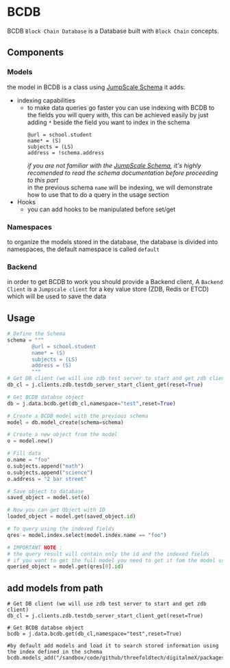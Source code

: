 # BCDB
BCDB `Block Chain Database` is a Database built with `Block Chain` concepts. 

## Components
### Models 
the model in BCDB is a class using [JumpScale Schema](/docs/schema/README.md) it adds:
- indexing capabilities 
    - to make data queries go faster you can use indexing with BCDB to the fields you will query with,
 this can be achieved easily by just adding `*` beside the field you want to index in the schema 
        ```
        @url = school.student
        name* = (S)
        subjects = (LS)
        address = !schema.address
        ```
        _if you are not familiar with the [JumpScale Schema](/docs/schema/README.md), it's highly recomended to read
        the schema documentation before proceeding to this part_  
        in the previous schema `name` will be indexing, we will demonstrate how to use that to do a query in the usage
        section
- Hooks
    - you can add hooks to be manipulated before set/get

### Namespaces
to organize the models stored in the database, the database is divided into namespaces, the default namespace is called 
`default`

### Backend
in order to get BCDB to work you should provide a Backend client, A `Backend Client` is a `Jumpscale client` 
for a key value store (ZDB, Redis or ETCD) which will be used to save the data

## Usage
```python
# Define the Schema
schema = """
        @url = school.student
        name* = (S)
        subjects = (LS)
        address = (S)
        """
# Get DB client (we will use zdb test server to start and get zdb client)
db_cl = j.clients.zdb.testdb_server_start_client_get(reset=True)

# Get BCDB databse object
db = j.data.bcdb.get(db_cl,namespace="test",reset=True)

# Create a BCDB model with the previous schema
model = db.model_create(schema=schema)

# Create a new object from the model
o = model.new()

# Fill data 
o.name = "foo"
o.subjects.append("math")
o.subjects.append("science")
o.address = "2 bar street"

# Save object to database
saved_object = model.set(o)

# Now you can get Object with ID
loaded_object = model.get(saved_object.id)

# To query using the indexed fields
qres = model.index.select(model.index.name == "foo")

# IMPORTANT NOTE :
# the query result will contain only the id and the indexed fields
# if you want to get the full model you need to get it fom the model using the ID
queried_object = model.get(qres[0].id)
```
## add models from path 

```
# Get DB client (we will use zdb test server to start and get zdb client)
db_cl = j.clients.zdb.testdb_server_start_client_get(reset=True)

# Get BCDB databse object
bcdb = j.data.bcdb.get(db_cl,namespace="test",reset=True)

#by default add models and load it to search stored information using the index defined in the schema
bcdb.models_add("/sandbox/code/github/threefoldtech/digitalmeX/packages/notary/models") 


```
